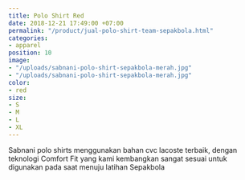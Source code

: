 ```yaml
---
title: Polo Shirt Red
date: 2018-12-21 17:49:00 +07:00
permalink: "/product/jual-polo-shirt-team-sepakbola.html"
categories:
- apparel
position: 10
image:
- "/uploads/sabnani-polo-shirt-sepakbola-merah.jpg"
- "/uploads/sabnani-polo-shirt-sepakbola-merah.jpg"
color:
- red
size:
- S
- M
- L
- XL
---
```


Sabnani polo shirts menggunakan bahan cvc lacoste terbaik, dengan teknologi Comfort Fit yang kami kembangkan sangat sesuai untuk digunakan pada saat menuju latihan Sepakbola
